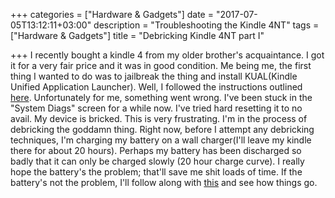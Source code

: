 +++
categories = ["Hardware & Gadgets"]
date = "2017-07-05T13:12:11+03:00"
description = "Troubleshooting the Kindle 4NT"
tags = ["Hardware & Gadgets"]
title = "Debricking Kindle 4NT part I"

+++
I recently bought a kindle 4 from my older brother's acquaintance. I got it for a very fair price and it was in good condition. Me being me, the first thing I wanted to do was to jailbreak the thing and install KUAL(Kindle Unified Application Launcher). Well, I followed the instructions outlined [here](https://www.mobileread.com/forums/showthread.php?t=191158 ). Unfortunately for me, something went wrong. I've been stuck in the "System Diags" screen for a while now. I've tried hard resetting it to no avail. My device is bricked. This is very frustrating. I'm in the process of debricking the goddamn thing. Right now, before I attempt any debricking techniques, I'm charging my battery on a wall charger(I'll leave my kindle there for about 20 hours). Perhaps my battery has been discharged so badly that it can only be charged slowly (20 hour charge curve). I really hope the battery's the problem; that'll save me shit loads of time. If the battery's not the problem, I'll follow along with [this](http://www.mobileread.mobi/forums/showthread.php?t=170929 ) and see how things go.
